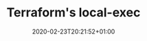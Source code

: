 ---
title: "Terraform's local-exec"
date: 2020-02-23T20:21:52+01:00
categories: [tutorial]
tags: [iac, terraform]
language: en
slug:
draft: true
---